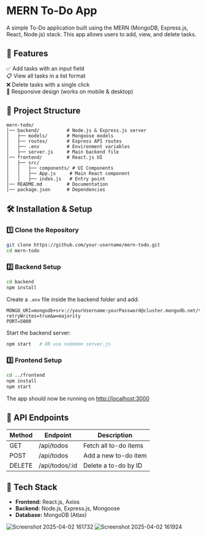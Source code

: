 # MERN To-Do App

A simple To-Do application built using the MERN (MongoDB, Express.js, React, Node.js) stack. This app allows users to add, view, and delete tasks.

## 🚀 Features

✅ Add tasks with an input field  
📋 View all tasks in a list format  
❌ Delete tasks with a single click  
📱 Responsive design (works on mobile & desktop)  

## 📂 Project Structure
```
mern-todo/
│── backend/          # Node.js & Express.js server
│   ├── models/       # Mongoose models
│   ├── routes/       # Express API routes
│   ├── .env          # Environment variables
│   ├── server.js     # Main backend file
│── frontend/         # React.js UI
│   ├── src/
│   │   ├── components/ # UI Components
│   │   ├── App.js     # Main React component
│   │   ├── index.js   # Entry point
│── README.md         # Documentation
│── package.json      # Dependencies
```

## 🛠 Installation & Setup

### 1️⃣ Clone the Repository
```sh
git clone https://github.com/your-username/mern-todo.git
cd mern-todo
```

### 2️⃣ Backend Setup
```sh
cd backend
npm install
```

Create a `.env` file inside the backend folder and add:
```env
MONGO_URI=mongodb+srv://yourUsername:yourPassword@cluster.mongodb.net/todo?retryWrites=true&w=majority
PORT=5000
```

Start the backend server:
```sh
npm start   # OR use nodemon server.js
```

### 3️⃣ Frontend Setup
```sh
cd ../frontend
npm install
npm start
```
The app should now be running on [http://localhost:3000](http://localhost:3000)

## 🔗 API Endpoints

| Method  | Endpoint        | Description           |
|---------|---------------|----------------------|
| GET     | /api/todos    | Fetch all to-do items |
| POST    | /api/todos    | Add a new to-do item |
| DELETE  | /api/todos/:id | Delete a to-do by ID |

## 🎨 Tech Stack

- **Frontend:** React.js, Axios  
- **Backend:** Node.js, Express.js, Mongoose  
- **Database:** MongoDB (Atlas)  

![Screenshot 2025-04-02 161732](https://github.com/user-attachments/assets/3eb8b88e-3ecb-4269-8720-59a943a927bb)
![Screenshot 2025-04-02 161924](https://github.com/user-attachments/assets/2dc210d5-a2a0-4e67-8312-934452557cf2)

